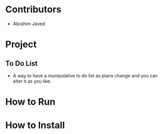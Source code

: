 # Contributors
- Abrahim Javed

# Project 
## To Do List
- A way to have a munipulative to do list as plans change and you can alter it as you like.
# How to Run

# How to Install


